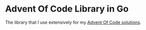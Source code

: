 # Advent Of Code Library in Go

The library that I use extensively for my [Advent Of Code solutions](https://github.com/teivah/advent-of-code).
